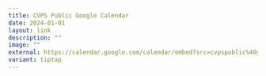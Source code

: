 ```yaml
---
title: CVPS Public Google Calendar
date: 2024-01-01
layout: link
description: ""
image: ""
external: https://calendar.google.com/calendar/embed?src=cvpspublic%40gmail.com&ctz=Asia%2FSingapore
variant: tiptap
---
```

